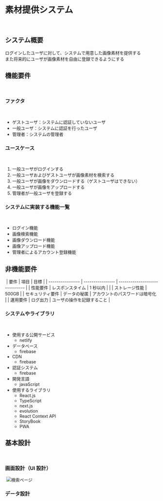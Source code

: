 # 素材提供システム

​

## システム概要

​
ログインしたユーザに対して、システムで用意した画像素材を提供する  
また将来的にユーザが画像素材を自由に登録できるようにする
​

## 機能要件

​

### ファクタ

​

- ゲストユーザ：システムに認証していないユーザ
- 一般ユーザ：システムに認証を行ったユーザ
- 管理者：システムの管理者
  ​

### ユースケース

​

1. 一般ユーザがログインする
2. 一般ユーザおよびゲストユーザが画像素材を検索する
3. 一般ユーザが画像をダウンロードする（ゲストユーザはできない）
4. 一般ユーザが画像をアップロードする
5. 管理者が一般ユーザを登録する
   ​

### システムに実装する機能一覧

​

- ログイン機能
- 画像検索機能
- 画像ダウンロード機能
- 画像アップロード機能
- 管理者によるアカウント登録機能
  ​

## 非機能要件

​
| 要件 | 項目 | 目標 |
| ---------------- | ---------------- | ------------------------------ |
| 性能要件 | レスポンスタイム | 1 秒以内 |
| | ストレージ性能 | 500GB |
| セキュリティ要件 | データの秘匿 | アカウントのパスワードは暗号化 |
| 運用要件 | ログ出力 | ユーザの操作を記録すること |
​

### システムやライブラリ

​

- 使用する公開サービス
  - netlify
- データベース
  - firebase
- CDN
  - firebase
- 認証システム
  - firebase
- 開発言語
  - javaScript
- 使用するライブラリ
  - React.js
  - TypeScript
  - next.js
  - evolution
  - React Context API
  - StoryBook
  - PWA
    ​

## 基本設計

​

### 画面設計（UI 設計）

​
![検索ページ](https://app.slack.com/client/T014MJSQ5U7/C0165D2EH1Q)
​

### データ設計
